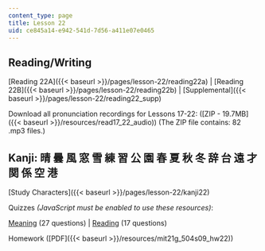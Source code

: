 ```yaml
---
content_type: page
title: Lesson 22
uid: ce845a14-e942-541d-7d56-a411e07e0465
---
```


Reading/Writing
---------------

[Reading 22A]({{< baseurl >}}/pages/lesson-22/reading22a) | [Reading 22B]({{< baseurl >}}/pages/lesson-22/reading22b) | [Supplemental]({{< baseurl >}}/pages/lesson-22/reading22_supp)

Download all pronunciation recordings for Lessons 17-22: ([ZIP - 19.7MB]({{< baseurl >}}/resources/read17_22_audio)) (The ZIP file contains: 82 .mp3 files.)

Kanji: 晴 曇 風 窓 雪 練 習 公 園 春 夏 秋 冬 辞 台 遠 才 関 係 空 港
------------------------------------------------

[Study Characters]({{< baseurl >}}/pages/lesson-22/kanji22)

Quizzes _(JavaScript must be enabled to use these resources)_:

[Meaning](/ans7870/21f/21f.504/s09/lesson22/kanji22-mean/kq22meanq1.html) (27 questions) | [Reading](/ans7870/21f/21f.504/s09/lesson22/kanji22-read/kq22readq1.html) (17 questions)

Homework ([PDF]({{< baseurl >}}/resources/mit21g_504s09_hw22))